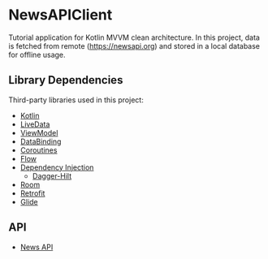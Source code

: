 # NewsAPIClient
Tutorial application for Kotlin MVVM clean architecture. In this project, data is fetched from remote (https://newsapi.org) and stored in a local database for offline usage. 

## Library Dependencies
Third-party libraries used in this project:

- [Kotlin](https://kotlinlang.org/)
- [LiveData](https://developer.android.com/topic/libraries/architecture/livedata)
- [ViewModel](https://developer.android.com/topic/libraries/architecture/viewmodel)
- [DataBinding](https://developer.android.com/topic/libraries/data-binding) 
- [Coroutines](https://kotlinlang.org/docs/reference/coroutines-overview.html)
- [Flow](https://kotlin.github.io/kotlinx.coroutines/kotlinx-coroutines-core/kotlinx.coroutines.flow/-flow/)
- [Dependency Injection](https://developer.android.com/training/dependency-injection)
  - [Dagger-Hilt](https://dagger.dev/hilt/)
- [Room](https://developer.android.com/topic/libraries/architecture/room)
- [Retrofit](https://square.github.io/retrofit/)
- [Glide](https://github.com/bumptech/glide)

## API
- [News API](https://newsapi.org)
